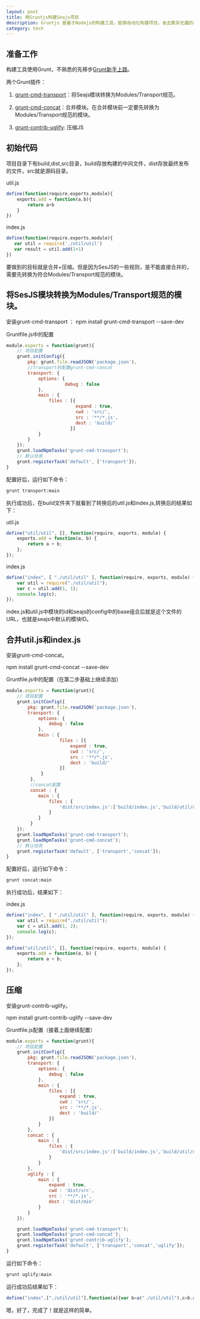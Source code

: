 ```yaml
---
layout: post
title: 用Gruntjs构建Seajs项目 
description: Gruntjs 是基于Nodejs的构建工具，能够自动化构建项目，省去繁杂无趣的构建过程。
category: tech
---
```


## 准备工作
    
构建工具使用Grunt，不熟悉的先移步[Grunt新手上路](http://www.gruntjs.org/docs/getting-started.html)。

两个Grunt插件：

1. [grunt-cmd-transport](https://github.com/spmjs/grunt-cmd-transport)：将Seajs模块转换为Modules/Transport规范。

2. [grunt-cmd-concat](https://github.com/spmjs/grunt-cmd-concat)：合并模块。在合并模块前一定要先转换为Modules/Transport规范的模块。

3. [grunt-contrib-uglify](https://github.com/gruntjs/grunt-contrib-uglify): 压缩JS

## 初始代码

项目目录下有build,dist,src目录，build存放构建的中间文件，dist存放最终发布的文件，src就是源码目录。

util.js

```js
define(function(require,exports,module){
    exports.add = function(a,b){
        return a+b
    }
})
```

index.js


 ```js
define(function(require,exports,module){
    var util = require('./util/util')
    var result = util.add(1+1)
})
```

要做到的目标就是合并+压缩。但是因为SesJS的一些规则，是不能直接合并的，需要先转换为符合Modules/Transport规范的模块。

## 将SesJS模块转换为Modules/Transport规范的模块。

安装grunt-cmd-transport ： npm install grunt-cmd-transport --save-dev

Gruntfile.js中的配置

```js
module.exports = function(grunt){
    // 项目配置
    grunt.initConfig({
        pkg: grunt.file.readJSON('package.json'),
        //transport的配置grunt-cmd-concat
        transport: {
            options: {
                      debug : false
            },
            main : {
                files : [{
                          expand : true,
                          cwd : 'src/',
                          src : '**/*.js',
                          dest : 'build/'
                        }]
            }
        }
    });
    grunt.loadNpmTasks('grunt-cmd-transport');
    // 默认任务
    grunt.registerTask('default', ['transport']);
}
```

配置好后，运行如下命令：

```bash
grunt transport:main
```
执行成功后，在build文件夹下就看到了转换后的util.js和index.js,转换后的结果如下：

util.js

```js
define("util/util", [], function(require, exports, module) {
    exports.add = function(a, b) {
        return a + b;
    };
});
```

index.js

```js
define("index", [ "./util/util" ], function(require, exports, module) {
    var util = require("./util/util");
    var c = util.add(1, 1);
    console.log(c);
});
```
index.js和util.js中模块的id和seajs的config中的base组合后就是这个文件的URL，也就是seajs中默认的模块ID。

## 合并util.js和index.js

安装grunt-cmd-concat。

npm install grunt-cmd-concat --save-dev

Gruntfile.js中的配置（在第二步基础上继续添加）

```js
module.exports = function(grunt){
    // 项目配置
    grunt.initConfig({
        pkg: grunt.file.readJSON('package.json'),
        transport: {
            options: {
                debug : false
            },
            main : {
                    files : [{
                        expand : true,
                        cwd : 'src/',
                        src : '**/*.js',
                        dest : 'build/'
                    }]
             }
         },
         //concat配置
         concat : {
            main : {
                files : {
                    'dist/src/index.js':['build/index.js','build/util/util.js']
                }
            }
         }
    });
    grunt.loadNpmTasks('grunt-cmd-transport');
    grunt.loadNpmTasks('grunt-cmd-concat');
    // 默认任务
    grunt.registerTask('default', ['transport','concat']);
}
```

配置好后，运行如下命令：

```bash
grunt concat:main
```

执行成功后，结果如下：

index.js

```js
define("index", [ "./util/util" ], function(require, exports, module) {
    var util = require("./util/util");
    var c = util.add(1, 2);
    console.log(c);
});

define("util/util", [], function(require, exports, module) {
    exports.add = function(a, b) {
        return a + b;
    };
});
```

## 压缩

安装grunt-contrib-uglify。

npm install grunt-contrib-uglify --save-dev

Gruntfile.js配置（接着上面继续配置）


```js
module.exports = function(grunt){
    // 项目配置
    grunt.initConfig({
        pkg: grunt.file.readJSON('package.json'),
        transport: {
            options: {
                debug : false
            },
            main : {
                files : [{
                    expand : true,
                    cwd : 'src/',
                    src : '**/*.js',
                    dest : 'build/'
                }]
            }
        },
        concat : {
            main : {
                files : {
                    'dist/src/index.js':['build/index.js','build/util/util.js']
                }
            }
        },
        uglify : {
            main : {
                expand : true,
                cwd : 'dist/src',
                src : '**/*.js',
                dest : 'dist/min'
            }
        }
    });

    grunt.loadNpmTasks('grunt-cmd-transport');
    grunt.loadNpmTasks('grunt-cmd-concat');
    grunt.loadNpmTasks('grunt-contrib-uglify');
    grunt.registerTask('default', ['transport','concat','uglify']);
}
```

运行如下命令：

```bash
grunt uglify:main
```
运行成功后结果如下：

```js
define("index",["./util/util"],function(a){var b=a("./util/util"),c=b.add(1,2);console.log(c)}),define("util/util",[],function(a,b){b.add=function(a,b){return a+b}});
```

嗯，好了，完成了！就是这样的简单。
